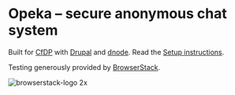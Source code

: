 Opeka – secure anonymous chat system
====================================

Built for [CfDP][] with [Drupal][] and [dnode][]. Read the [Setup instructions][].

[Setup instructions]: https://github.com/cfdp/opeka/wiki/_pages

Testing generously provided by [BrowserStack][].

![browserstack-logo 2x](https://user-images.githubusercontent.com/391794/44723504-7bb24400-aad0-11e8-85ff-2f970b869d85.png)

[CfDP]: http://www.cfdp.dk/
[Drupal]: http://drupal.org/
[dnode]: https://github.com/substack/dnode/
[BrowserStack]: https://browserstack.com/

